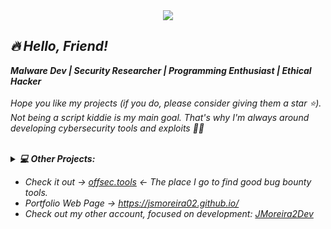 <div align="center">
  <img src="https://github.com/user-attachments/assets/6232aeba-6ca2-4930-99ca-e61144c2abf2">
</div>

<div align="left"> 
  <i><h2>🔥 Hello, Friend!</h2></i> 
  
  <i><b>Malware Dev | Security Researcher | Programming Enthusiast | Ethical Hacker</i></b><br><br>
  <i>Hope you like my projects (if you do, please consider giving them a star ⭐). Not being a script kiddie is my main goal. That's why I'm always around developing cybersecurity tools and exploits 👨‍💻<br>
     <br>
      
<details>
  <summary><b>💻 Other Projects:</b></summary>
  <br><table>
    <tr>
      <td><p><a href="https://github.com/Jsmoreira02/sar2HTML_exploit">sar2HTML Exploit</a> -> Exploit the Sar2HTML RCE vulnerability and also perform a Shell Upload on the target.</p></td>
    </tr>
    <tr>
      <td><p><a href="https://github.com/Jsmoreira02/ForceCannon">Force Cannon</a> -> brute force tool. Attack on login forms using the POST method without robust filters or protections</p></td>
    </tr>
    <tr>
      <td><p><a href="https://github.com/Jsmoreira02/Port-Scanner">Show Me The Ports</a> -> Scanning and enumeration of open ports on target machine for pentest recognition step.</p></td>
    </tr>
    <tr>
      <td><p><a href="https://github.com/Jsmoreira02/Mr_Hash">Mr Hash</a> -> Decryption, hash cracking and various other utilities to optimize your hacking or privilege escalation.</p></td>
    </tr>
    <tr>
      <td><p><a href="https://github.com/Jsmoreira02/Cronjob-Exploit">CronJob Exploit</a> -> Privilege escalation using an writable file that will be executed by a privileged user in a Cron task.</p></td>
    <tr>
      <td><p><a href="https://github.com/Jsmoreira02/CVE-2014-6271 ">CVE-2014-6271</a> -> Shellshock cgi-bin Exploitation. Remote Command Execution Vulnerability</p></td>
    </tr>
    <tr>
      <td><p><a href="https://github.com/Jsmoreira02/LFI-Hunter">LFI Hunter</a> -> Automated tool to bypass filtering systems and exploit Local File Inclusion</p></td>
    </tr>
  </table>
</details>

</div>

- Check it out -> [offsec.tools](https://offsec.tools/) <- The place I go to find good bug bounty tools.
- Portfolio Web Page -> https://jsmoreira02.github.io/
- Check out my other account, focused on development: [JMoreira2Dev](https://github.com/JMoreira2Dev)

